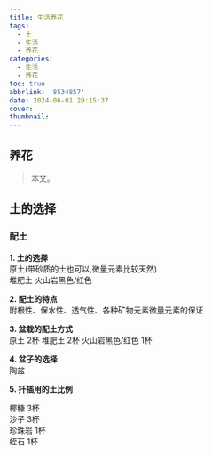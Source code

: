 ```yaml
---
title: 生活养花
tags:
  - 土
  - 生活
  - 养花
categories:
  - 生活
  - 养花
toc: true
abbrlink: '8534857'
date: 2024-06-01 20:15:37
cover:
thumbnail:
---
```



## 养花

> 本文。

<!--more-->

## 土的选择  
### 配土  
**1. 土的选择**  
原土(带砂质的土也可以,微量元素比较天然)  
堆肥土
火山岩黑色/红色 

**2. 配土的特点**  
附根性、保水性、透气性、各种矿物元素微量元素的保证

**3. 盆栽的配土方式**  
原土 2杯
堆肥土 2杯
火山岩黑色/红色 1杯

**4. 盆子的选择**  
陶盆  

**5. 扦插用的土比例**

椰糠 3杯  
沙子 3杯  
珍珠岩 1杯  
蛭石 1杯  

